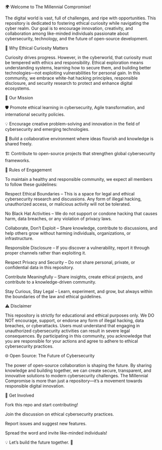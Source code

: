 
🌍 Welcome to The Millennial Compromise!

The digital world is vast, full of challenges, and ripe with opportunities. This repository is dedicated to fostering ethical curiosity while navigating the cyber realm. Our goal is to encourage innovation, creativity, and collaboration among like-minded individuals passionate about cybersecurity, technology, and the future of open-source development.

🚀 Why Ethical Curiosity Matters

Curiosity drives progress. However, in the cyberworld, that curiosity must be tempered with ethics and responsibility. Ethical exploration means understanding systems, learning how to secure them, and building better technologies—not exploiting vulnerabilities for personal gain. In this community, we embrace white-hat hacking principles, responsible disclosure, and security research to protect and enhance digital ecosystems.

🎯 Our Mission

🛡️ Promote ethical learning in cybersecurity, Agile transformation, and international security policies.

💡 Encourage creative problem-solving and innovation in the field of cybersecurity and emerging technologies.

🤝 Build a collaborative environment where ideas flourish and knowledge is shared freely.

🏗️ Contribute to open-source projects that strengthen global cybersecurity frameworks.

📜 Rules of Engagement

To maintain a healthy and responsible community, we expect all members to follow these guidelines:

Respect Ethical Boundaries – This is a space for legal and ethical cybersecurity research and discussions. Any form of illegal hacking, unauthorized access, or malicious activity will not be tolerated.

No Black Hat Activities – We do not support or condone hacking that causes harm, data breaches, or any violation of privacy laws.

Collaborate, Don’t Exploit – Share knowledge, contribute to discussions, and help others grow without harming individuals, organizations, or infrastructure.

Responsible Disclosure – If you discover a vulnerability, report it through proper channels rather than exploiting it.

Respect Privacy and Security – Do not share personal, private, or confidential data in this repository.

Contribute Meaningfully – Share insights, create ethical projects, and contribute to a knowledge-driven community.

Stay Curious, Stay Legal – Learn, experiment, and grow, but always within the boundaries of the law and ethical guidelines.

⚠️ Disclaimer

This repository is strictly for educational and ethical purposes only. We DO NOT encourage, support, or endorse any form of illegal hacking, data breaches, or cyberattacks. Users must understand that engaging in unauthorized cybersecurity activities can result in severe legal consequences. By participating in this community, you acknowledge that you are responsible for your actions and agree to adhere to ethical cybersecurity practices.

🌐 Open Source: The Future of Cybersecurity

The power of open-source collaboration is shaping the future. By sharing knowledge and building together, we can create secure, transparent, and innovative solutions to modern cybersecurity challenges. The Millennial Compromise is more than just a repository—it’s a movement towards responsible digital innovation.

📩 Get Involved

Fork this repo and start contributing!

Join the discussion on ethical cybersecurity practices.

Report issues and suggest new features.

Spread the word and invite like-minded individuals!

💡 Let’s build the future together. 🚀

